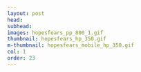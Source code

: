 ```yaml
---
layout: post
head:
subhead:
images: hopesfears_pp_800_1.gif
thumbnail: hopesfears_hp_350.gif
m-thumbnail: hopesfears_mobile_hp_350.gif
col: 1
order: 23
---
```

